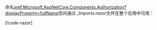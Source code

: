 命名<xref:Microsoft.AspNetCore.Components.Authorization?displayProperty=fullName>空间通过 *_Imports.razor*文件在整个应用中可用：

[!code-razor[](imports-standalone.razor?highlight=2)]

